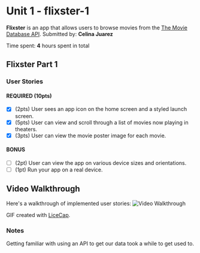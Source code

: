 # Unit 1 - flixster-1
**Flixster** is an app that allows users to browse movies from the [The Movie Database API](http://docs.themoviedb.apiary.io/#).
Submitted by: **Celina Juarez**

Time spent: **4** hours spent in total

## Flixster Part 1

### User Stories

#### REQUIRED (10pts)
- [x] (2pts) User sees an app icon on the home screen and a styled launch screen.
- [x] (5pts) User can view and scroll through a list of movies now playing in theaters.
- [x] (3pts) User can view the movie poster image for each movie.

#### BONUS
- [ ] (2pt) User can view the app on various device sizes and orientations.
- [ ] (1pt) Run your app on a real device.

## Video Walkthrough 

Here's a walkthrough of implemented user stories:
<img src='https://media.giphy.com/media/9x50Wftzu8M31IkwEF/giphy.gif' title='Video Walkthrough' width='' alt='Video Walkthrough' />

GIF created with [LiceCap](http://www.cockos.com/licecap/).


### Notes
Getting familiar with using an API to get our data took a while to get used to.
